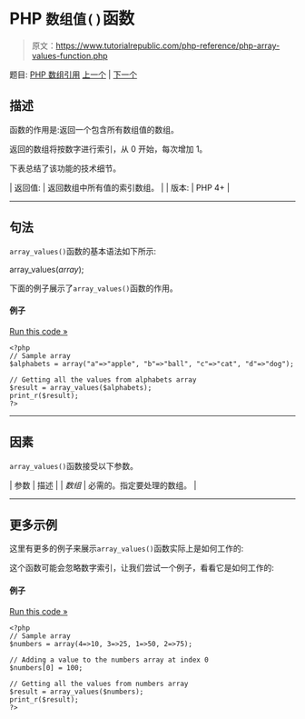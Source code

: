 # PHP `数组值()`函数

> 原文：<https://www.tutorialrepublic.com/php-reference/php-array-values-function.php>

题目: [PHP 数组引用](php-array-functions.php) [上一个](php-array-unshift-function.php) | [下一个](php-array-walk-function.php)

## 描述

函数的作用是:返回一个包含所有数组值的数组。

返回的数组将按数字进行索引，从 0 开始，每次增加 1。

下表总结了该功能的技术细节。

| 返回值: | 返回数组中所有值的索引数组。 |
| 版本: | PHP 4+ |

* * *

## 句法

`array_values()`函数的基本语法如下所示:

array_values(*array*);

下面的例子展示了`array_values()`函数的作用。

#### 例子

[Run this code »](../codelab.php?topic=php&file=get-all-the-values-from-an-associative-array "Run this code to view the output")

```
<?php
// Sample array
$alphabets = array("a"=>"apple", "b"=>"ball", "c"=>"cat", "d"=>"dog");

// Getting all the values from alphabets array
$result = array_values($alphabets);
print_r($result);
?>
```

* * *

## 因素

`array_values()`函数接受以下参数。

| 参数 | 描述 |
| *数组* | 必需的。指定要处理的数组。 |

* * *

## 更多示例

这里有更多的例子来展示`array_values()`函数实际上是如何工作的:

这个函数可能会忽略数字索引，让我们尝试一个例子，看看它是如何工作的:

#### 例子

[Run this code »](../codelab.php?topic=php&file=get-all-the-values-from-numerically-indexed-array "Run this code to view the output")

```
<?php
// Sample array
$numbers = array(4=>10, 3=>25, 1=>50, 2=>75);

// Adding a value to the numbers array at index 0
$numbers[0] = 100;

// Getting all the values from numbers array
$result = array_values($numbers);
print_r($result);
?>
```